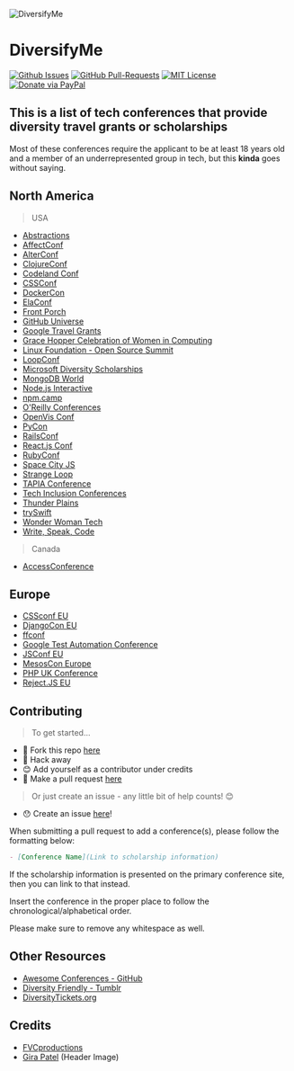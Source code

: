 ![DiversifyMe](https://d13yacurqjgara.cloudfront.net/users/196023/screenshots/2453486/dribbble-01-01_1x.png)

# DiversifyMe

[![Github Issues](https://img.shields.io/github/issues/fvcproductions/diversify-me.svg?style=flat-square)](https://github.com/fvcproductions/diversify-me/issues) [![GitHub Pull-Requests](https://img.shields.io/github/issues-pr/fvcproductions/diversify-me.svg?style=flat-square)](https://github.com/fvcproductions/diversify-me/pulls) [![MIT License](http://img.shields.io/:license-mit-blue.svg?style=flat-square)](http://badges.mit-license.org) [![Donate via PayPal](https://img.shields.io/badge/Donate-PayPal-blue.svg?style=flat-square)](http://paypal.me/fvcproductions)

## This is a list of tech conferences that provide diversity travel grants or scholarships

Most of these conferences require the applicant to be at least 18 years old and a member of an underrepresented group in tech, but this **kinda** goes without saying.

## North America

> USA

- [Abstractions](http://abstractions.io/scholarship/)
- [AffectConf](https://affectconf.com/scholarships/)
- [AlterConf](http://www.alterconf.com/)
- [ClojureConf](http://clojure-conj.org/opportunity)
- [Codeland Conf](http://codelandconf.com/)
- [CSSConf](https://2016.cssconf.com/diversity-scholarship/)
- [DockerCon](https://2017.dockercon.com/giving-back/)
- [ElaConf](http://elaconf.com/grants/)
- [Front Porch](http://frontporch.io/)
- [GitHub Universe](https://github.com/blog/2410-scholarships-and-accessibility-at-github-universe)
- [Google Travel Grants](https://www.google.com/edu/scholarships/google-travel-and-conference-grants/#!north-america)
- [Grace Hopper Celebration of Women in Computing](https://ghc.anitaborg.org/2017-student-academic/2017-scholarships/)
- [Linux Foundation - Open Source Summit](http://events.linuxfoundation.org/events/open-source-summit-north-america/attend/scholarship-opportunities)
- [LoopConf](https://loopconf.com/scholarships/)
- [Microsoft Diversity Scholarships](https://careers.microsoft.com/students/scholarships)
- [MongoDB World](https://www.mongodb.com/mongodb-diversity-scholarship)
- [Node.js Interactive](http://events.linuxfoundation.org/events/node-interactive/attend/diversityscholarship)
- [npm.camp](http://npm.camp/)
- [O'Reilly Conferences](http://www.oreilly.com/conferences/diversity-application.csp)
- [OpenVis Conf](https://openvisconf.com/diversity-scholarship-application/)
- [PyCon](https://us.pycon.org/2017/assistance/)
- [RailsConf](http://railsconf.com/scholarships)
- [React.js Conf](https://facebook.github.io/react/blog/2015/12/04/react-js-conf-2016-diversity-scholarship.html)
- [RubyConf](http://rubyconf.org/scholarship)
- [Space City JS](https://ti.to/spacecityjs/space-city-js-2016/)
- [Strange Loop](http://www.thestrangeloop.com/opportunity.html)
- [TAPIA Conference](http://tapiaconference.org/participate/scholarships/)
- [Tech Inclusion Conferences](http://techinclusion.co/scholarship-application/)
- [Thunder Plains](http://thunderplainsconf.com/)
- [trySwift](https://blog.tryswift.co/try-swift-nyc-diversity-scholarships)
- [Wonder Woman Tech](https://wonderwomentech.com/about-wonder-women-tech/wearechangemakers/scholarship-application/)
- [Write, Speak, Code](http://www.writespeakcode.com/)

> Canada

- [AccessConference](http://accessconference.ca/about-access-2017/diversity-scholarship-2017/)

## Europe

- [CSSconf EU](http://2015.cssconf.eu/scholarships/)
- [DjangoCon EU](https://2017.djangocon.eu/financial-assistance/)
- [ffconf](https://2017.ffconf.org/scholarship)
- [Google Test Automation Conference](https://testing.googleblog.com/2017/05/gtac-diversity-scholarship.html)
- [JSConf EU](http://2015.cssconf.eu/scholarships/)
- [MesosCon Europe](http://events.linuxfoundation.org/events/mesoscon-europe/attend/scholarship)
- [PHP UK Conference](http://phpconference.co.uk/diversity/)
- [Reject.JS EU](http://2015.cssconf.eu/scholarships/)

## Contributing

> To get started...

- 🍴 Fork this repo [here](https://github.com/fvcproductions/diversify-me#fork-destination-box)
- 🔨 Hack away
- 😊 Add yourself as a contributor under credits
- 🔧 Make a pull request [here](https://github.com/fvcproductions/diversify-me/compare)

> Or just create an issue - any little bit of help counts! 😊

- 😯 Create an issue [here](https://github.com/fvcproductions/diversify-me/issues)!

When submitting a pull request to add a conference(s), please follow the formatting below:

```markdown
- [Conference Name](Link to scholarship information)
```

If the scholarship information is presented on the primary conference site, then you can link to that instead.

Insert the conference in the proper place to follow the chronological/alphabetical order.

Please make sure to remove any whitespace as well.

## Other Resources

- [Awesome Conferences - GitHub](https://github.com/RichardLitt/awesome-conferences)
- [Diversity Friendly - Tumblr](http://diversityfriendly.co/)
- [DiversityTickets.org](https://diversitytickets.org/)

## Credits

- [FVCproductions](http://fvcproductions.com)
- [Gira Patel](https://dribbble.com/shots/2453486-Flat-Family) (Header Image)